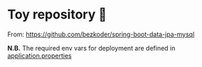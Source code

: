 # Toy repository :teddy_bear:

From: https://github.com/bezkoder/spring-boot-data-jpa-mysql

**N.B.** The required env vars for deployment are defined in [application.properties](https://github.com/automated-software-delivery2020/docker-deploy-java/blob/main/src/main/resources/application.properties)
